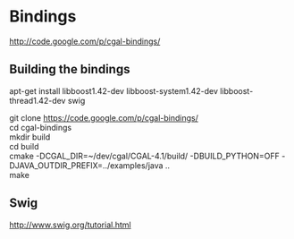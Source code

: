 Bindings
=====
http://code.google.com/p/cgal-bindings/

Building the bindings
----
apt-get install libboost1.42-dev libboost-system1.42-dev libboost-thread1.42-dev swig

git clone https://code.google.com/p/cgal-bindings/  
cd cgal-bindings  
mkdir build  
cd build  
cmake -DCGAL_DIR=~/dev/cgal/CGAL-4.1/build/ -DBUILD_PYTHON=OFF -DJAVA_OUTDIR_PREFIX=../examples/java ..  
make

Swig
----
http://www.swig.org/tutorial.html
